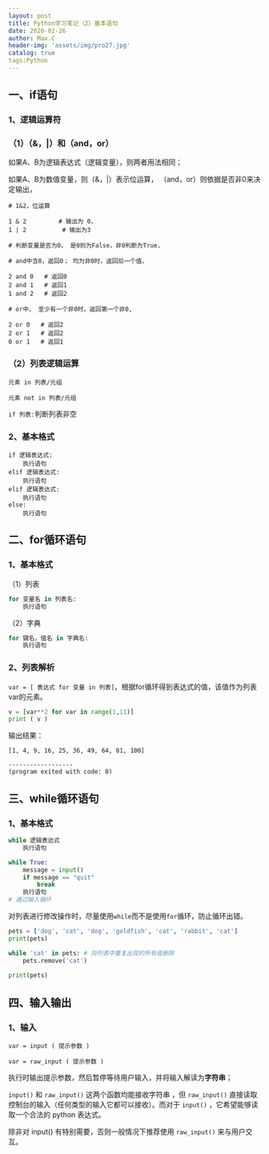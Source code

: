 ```yaml
---
layout: post
title: Python学习笔记（2）基本语句
date: 2020-02-26
author: Max.C
header-img: 'assets/img/pro27.jpg'
catalog: true
tags:Python
---
```




## 一、if语句

### 1、逻辑运算符

### （1）（&，|）和（and，or）

如果A、B为逻辑表达式（逻辑变量），则两者用法相同；

如果A、B为数值变量，则（&，|）表示位运算， （and，or）则依据是否非0来决定输出，

```
# 1&2，位运算

1 & 2         # 输出为 0， 
1 | 2          # 输出为3
```

```
# 判断变量是否为0， 是0则为False，非0判断为True，

# and中含0，返回0； 均为非0时，返回后一个值， 

2 and 0   # 返回0
2 and 1   # 返回1
1 and 2   # 返回2

# or中， 至少有一个非0时，返回第一个非0,

2 or 0   # 返回2
2 or 1   # 返回2
0 or 1   # 返回1 
```

### （2）列表逻辑运算

`元素 in 列表/元组`

`元素 not in 列表/元组`

`if 列表:`判断列表非空

### 2、基本格式

```
if 逻辑表达式:
	执行语句
elif 逻辑表达式:
	执行语句
elif 逻辑表达式:
	执行语句
else:
	执行语句
```

## 二、for循环语句

### 1、基本格式

（1）列表

```python
for 变量名 in 列表名:
	执行语句
```

（2）字典

```python
for 键名，值名 in 字典名:
	执行语句
```

### 2、列表解析

`var = [ 表达式 for 变量 in 列表]`，根据for循环得到表达式的值，该值作为列表var的元素。

```python
v = [var**2 for var in range(1,11)]
print ( v )
```

输出结果：

```
[1, 4, 9, 16, 25, 36, 49, 64, 81, 100]

------------------
(program exited with code: 0)
```

## 三、while循环语句

### 1、基本格式

```python
while 逻辑表达式
	执行语句
```

```python
while True:
	message = input()
	if message == "quit"
		break
	执行语句
# 通过输入循环
```

​	对列表进行修改操作时，尽量使用`while`而不是使用`for`循环，防止循环出错。

```python
pets = ['dog', 'cat', 'dog', 'goldfish', 'cat', 'rabbit', 'cat']
print(pets)

while 'cat' in pets: # 将列表中重复出现的所有值删除
	pets.remove('cat')
  
print(pets) 

```

## 四、输入输出

### 1、输入

`var = input ( 提示参数 )`

`var = raw_input ( 提示参数 )`

执行时输出提示参数，然后暂停等待用户输入，并将输入解读为**字符串**；

`input()` 和 `raw_input()` 这两个函数均能接收字符串 ，但 `raw_input()` 直接读取控制台的输入（任何类型的输入它都可以接收）。而对于 `input()` ，它希望能够读取一个合法的 python 表达式。

除非对 input() 有特别需要，否则一般情况下推荐使用 `raw_input()` 来与用户交互。

